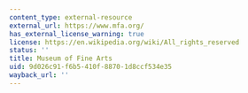 ```yaml
---
content_type: external-resource
external_url: https://www.mfa.org/
has_external_license_warning: true
license: https://en.wikipedia.org/wiki/All_rights_reserved
status: ''
title: Museum of Fine Arts
uid: 9d026c91-f6b5-410f-8870-1d8ccf534e35
wayback_url: ''
---
```

